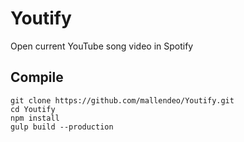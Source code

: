 # Youtify
Open current YouTube song video in Spotify

## Compile

    git clone https://github.com/mallendeo/Youtify.git
    cd Youtify
    npm install
    gulp build --production
